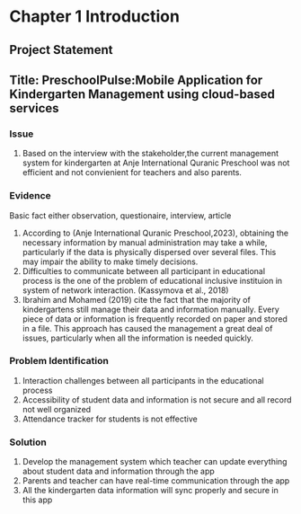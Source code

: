 # Chapter 1 Introduction
## Project Statement
## Title: PreschoolPulse:Mobile Application for Kindergarten Management using cloud-based services

### Issue
1. Based on the interview with the stakeholder,the current management system for kindergarten at Anje International Quranic Preschool was not efficient and not convienient for teachers and also parents.

### Evidence
Basic fact either observation, questionaire, interview, article

1. According to (Anje International Quranic Preschool,2023), obtaining the necessary information by manual administration may take a while, particularly if the data is physically dispersed over several files. This may impair the ability to make timely decisions.
2. Difficulties to communicate between all participant in educational process is the one of the problem of educational inclusive instituion in system of network interaction. (Kassymova et al., 2018)
3. Ibrahim and Mohamed (2019) cite the fact that the majority of kindergartens still manage their data and information manually. Every piece of data or information is frequently recorded on paper and stored in a file. This approach has caused the management a great deal of issues, particularly when all the information is needed quickly.

### Problem Identification
1. Interaction challenges between all participants in the educational process
2. Accessibility of student data and information is not secure and all record not well organized
3. Attendance tracker for students is not effective 

### Solution
1. Develop the management system which teacher can update everything about student data and information through the app
2. Parents and teacher can have real-time communication through the app
3. All the kindergarten data information will sync properly and secure in this app
  
